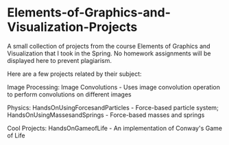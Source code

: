 # Elements-of-Graphics-and-Visualization-Projects
A small collection of projects from the course Elements of Graphics and Visualization that I took in the Spring. No homework assignments will be displayed here to prevent plagiarism.

Here are a few projects related by their subject:

Image Processing:
Image Convolutions - Uses image convolution operation to perform convolutions on different images

Physics:
HandsOnUsingForcesandParticles - Force-based particle system;
HandsOnUsingMassesandSprings - Force-based masses and springs

Cool Projects:
HandsOnGameofLife - An implementation of Conway's Game of Life
